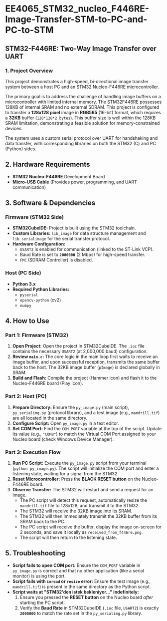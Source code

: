 # EE4065_STM32_nucleo_F446RE-Image-Transfer-STM-to-PC-and-PC-to-STM

## STM32-F446RE: Two-Way Image Transfer over UART

### 1. Project Overview

This project demonstrates a high-speed, bi-directional image transfer system between a host PC and an STM32 Nucleo-F446RE microcontroller.

The primary goal is to address the challenge of handling image buffers on a microcontroller with limited internal memory. The STM32F446RE possesses 128KB of internal SRAM and no external SDRAM. This project is configured to transfer a **128x128 pixel** image in **RGB565** (16-bit) format, which requires a **32KB** buffer (`128*128*2 bytes`). This buffer size is well within the 128KB SRAM limitation, demonstrating a feasible solution for memory-constrained devices.

The system uses a custom serial protocol over UART for handshaking and data transfer, with corresponding libraries on both the STM32 (C) and PC (Python) sides.

## 2. Hardware Requirements

* **STM32 Nucleo-F446RE** Development Board
* **Micro-USB Cable** (Provides power, programming, and UART communication)

## 3. Software & Dependencies

### Firmware (STM32 Side)

* **STM32CubeIDE:** Project is built using the STM32 toolchain.
* **Custom Libraries:** `lib_image` for data structure management and `lib_serialimage` for the serial transfer protocol.
* **Hardware Configuration:**
    * `USART2` is enabled for communication (linked to the ST-Link VCP).
    * Baud Rate is set to **`2000000`** (2 Mbps) for high-speed transfer.
    * `FMC` (SDRAM Controller) is disabled.

### Host (PC Side)

* **Python 3.x**
* **Required Python Libraries:**
    * `pyserial`
    * `opencv-python` (cv2)
    * `numpy`

## 4. How to Use

### Part 1: Firmware (STM32)

1.  **Open Project:** Open the project in STM32CubeIDE. The `.ioc` file contains the necessary `USART2` (at 2,000,000 baud) configuration.
2.  **Review `main.c`:** The core logic in the main loop first waits to receive an image buffer, and upon successful reception, transmits the same buffer back to the host. The 32KB image buffer (`pImage`) is declared globally in SRAM.
3.  **Build and Flash:** Compile the project (Hammer icon) and flash it to the Nucleo-F446RE board (Play icon).

### Part 2: Host (PC)

1.  **Prepare Directory:** Ensure the `py_image.py` (main script), `py_serialimg.py` (protocol library), and a test image (e.g., `mandrill.tif`) are all located in the same directory.
2.  **Configure Script:** Open `py_image.py` in a text editor.
3.  **Set COM Port:** Find the `COM_PORT` variable at the top of the script. Update its value (e.g., `"COM8"`) to match the Virtual COM Port assigned to your Nucleo board (check Windows Device Manager).

### Part 3: Execution Flow

1.  **Run PC Script:** Execute the `py_image.py` script from your terminal (`python py_image.py`). The script will initialize the COM port and enter a listening state, waiting for a signal from the STM32.
2.  **Reset Microcontroller:** Press the **BLACK RESET button** on the Nucleo-F446RE board.
3.  **Observe Transfer:** The STM32 will restart and send a request for an image.
    * The PC script will detect this request, automatically resize the `mandrill.tif` file to 128x128, and transmit it to the STM32.
    * The STM32 will receive the 32KB image into its SRAM.
    * The STM32 will then immediately transmit the 32KB buffer from its SRAM back to the PC.
    * The PC script will receive the buffer, display the image on-screen for 2 seconds, and save it locally as `received_from_f446re.png`.
    * The script will then return to the listening state.

## 5. Troubleshooting

* **Script fails to open COM port:** Ensure the `COM_PORT` variable in `py_image.py` is correct and that no other application (like a serial monitor) is using the port.
* **Script fails with `imread` or `resize` error:** Ensure the test image (e.g., `mandrill.tif`) is present in the same directory as the Python script.
* **Script waits at "STM32'den istek bekleniyor..." indefinitely:**
    1.  Ensure you pressed the **RESET button** on the Nucleo board *after* starting the PC script.
    2.  Verify the **Baud Rate** in STM32CubeIDE (`.ioc` file, `USART2`) is exactly **`2000000`** to match the rate set in the `py_serialimg.py` library.
